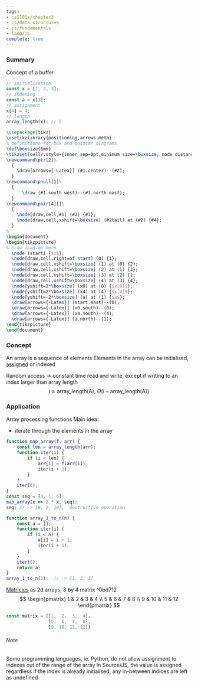 ```yaml
---
tags:
- cs1101s/chapter3
- cs/data_structures
- cs/fundamentals
- lang/js
complete: true
---
```

### Summary
Concept of a buffer
```js
// initialisation
const x = [1, 2, 3];
// indexing
const a = x[1];
// assignment
x[4] = 4;
// length
array_length(x); // 5
```
```tikz
\usepackage{tikz}
\usetikzlibrary{positioning,arrows.meta}
% definitions for box and pointer diagrams
\def\boxsize{6mm}
\tikzset{cell/.style={inner sep=0pt,minimum size=\boxsize, node distance=1em and 3.5em}}
\newcommand\ptr[2]%
  {
    \draw[arrows={-Latex}] (#1.center)--(#2);
  }
\newcommand\pnull[1]%
  {
      \draw (#1.south west)--(#1.north east);
  }
\newcommand\pair[4][]%
  {
    \node[draw,cell,#1] (#2) {#3};
    \node[draw,cell,xshift=\boxsize] (#2tail) at (#2) {#4};
  }
% 
\begin{document}
\begin{tikzpicture}
% draw diagram here
  \node (start) {$x$};
  \node[draw,cell,right=of start] (0) {1};
  \node[draw,cell,xshift=\boxsize] (1) at (0) {2};
  \node[draw,cell,xshift=\boxsize] (2) at (1) {3};
  \node[draw,cell,xshift=\boxsize] (3) at (2) {};
  \node[draw,cell,xshift=\boxsize] (4) at (3) {4};
  \node[yshift=2*\boxsize] (x0) at (0) {$x[0]$};
  \node[yshift=2*\boxsize] (x4) at (4) {$x[4]$};
  \node[yshift=-2*\boxsize] (a) at (1) {$a$};
  \draw[arrows={-Latex}] (start.east)--(0);
  \draw[arrows={-Latex}] (x0.south)--(0);
  \draw[arrows={-Latex}] (x4.south)--(4);  
  \draw[arrows={-Latex}] (a.north)--(1);  
\end{tikzpicture}
\end{document}
```
### Concept
An array is a sequence of elements
Elements in the array can be initialised, [assigned](/labyrinth/notes/cs/cs1101s/mutable_data) or indexed

Random access -> constant time read and write, except if writing to an index larger than array length
$$
i\geq \text{array\_length(A)}, \ \Theta(i-\text{array\_length(A)})
$$
### Application
Array processing functions
Main idea:
- iterate through the elements in the array
```js
function map_array(f, arr) {
	const len = array_length(arr);     
	function iter(i) {         
		if (i < len) {             
			arr[i] = f(arr[i]);             
			iter(i + 1);
		}    
	}     
	iter(0); 
}
const seq = [3, 1, 5]; 
map_array(x => 2 * x, seq); 
seq; // -> [6, 2, 10];  destructive operation 

function array_1_to_n(n) {     
	const a = [];     
	function iter(i) {         
		if (i < n) {             
			a[i] = i + 1;             
			iter(i + 1);         
		}     
	}     
	iter(0);     
	return a; 
} 
array_1_to_n(3);  // -> [1, 2, 3] 
```

[Matricies](/labyrinth/notes/math/ma1522/matrices) as 2d arrays, 3 by 4 matrix ^0bd712
$$
\begin{pmatrix}
1 & 2 & 3 & 4 \\
5 & 6 & 7 & 8 \\
9 & 10 & 11 & 12
\end{pmatrix}
$$
```js
const matrix = [[1,  2,  3,  4],
				[5,  6,  7,  8],
				[9, 10, 11, 12]]
```
###### Note
Some programming languages, ie. Python, do not allow assignment to indexes out of the range of the array
In Source/JS, the value is assigned regardless if the index is already initialised, any in-between indices are left as undefined